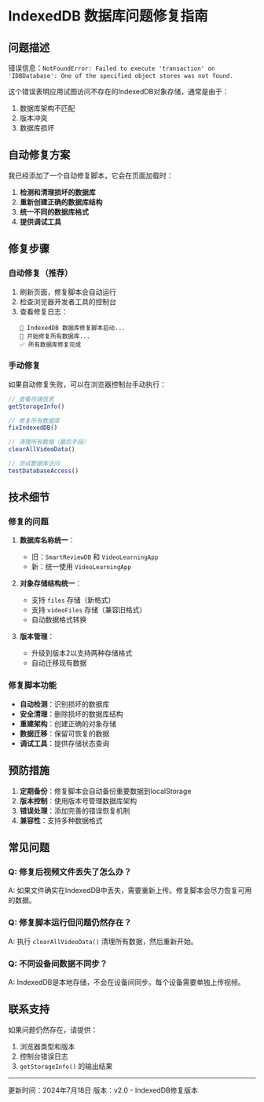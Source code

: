 # IndexedDB 数据库问题修复指南

## 问题描述

错误信息：`NotFoundError: Failed to execute 'transaction' on 'IDBDatabase': One of the specified object stores was not found.`

这个错误表明应用试图访问不存在的IndexedDB对象存储，通常是由于：
1. 数据库架构不匹配
2. 版本冲突
3. 数据库损坏

## 自动修复方案

我已经添加了一个自动修复脚本，它会在页面加载时：

1. **检测和清理损坏的数据库**
2. **重新创建正确的数据库结构**
3. **统一不同的数据库格式**
4. **提供调试工具**

## 修复步骤

### 自动修复（推荐）

1. 刷新页面，修复脚本会自动运行
2. 检查浏览器开发者工具的控制台
3. 查看修复日志：
   ```
   🔧 IndexedDB 数据库修复脚本启动...
   🔄 开始修复所有数据库...
   ✅ 所有数据库修复完成
   ```

### 手动修复

如果自动修复失败，可以在浏览器控制台手动执行：

```javascript
// 查看存储信息
getStorageInfo()

// 修复所有数据库
fixIndexedDB()

// 清理所有数据（最后手段）
clearAllVideoData()

// 测试数据库访问
testDatabaseAccess()
```

## 技术细节

### 修复的问题

1. **数据库名称统一**：
   - 旧：`SmartReviewDB` 和 `VideoLearningApp`
   - 新：统一使用 `VideoLearningApp`

2. **对象存储结构统一**：
   - 支持 `files` 存储（新格式）
   - 支持 `videoFiles` 存储（兼容旧格式）
   - 自动数据格式转换

3. **版本管理**：
   - 升级到版本2以支持两种存储格式
   - 自动迁移现有数据

### 修复脚本功能

- **自动检测**：识别损坏的数据库
- **安全清理**：删除损坏的数据库结构
- **重建架构**：创建正确的对象存储
- **数据迁移**：保留可恢复的数据
- **调试工具**：提供存储状态查询

## 预防措施

1. **定期备份**：修复脚本会自动备份重要数据到localStorage
2. **版本控制**：使用版本号管理数据库架构
3. **错误处理**：添加完善的错误恢复机制
4. **兼容性**：支持多种数据格式

## 常见问题

### Q: 修复后视频文件丢失了怎么办？
A: 如果文件确实在IndexedDB中丢失，需要重新上传。修复脚本会尽力恢复可用的数据。

### Q: 修复脚本运行但问题仍然存在？
A: 执行 `clearAllVideoData()` 清理所有数据，然后重新开始。

### Q: 不同设备间数据不同步？
A: IndexedDB是本地存储，不会在设备间同步。每个设备需要单独上传视频。

## 联系支持

如果问题仍然存在，请提供：
1. 浏览器类型和版本
2. 控制台错误日志
3. `getStorageInfo()` 的输出结果

---

更新时间：2024年7月18日
版本：v2.0 - IndexedDB修复版本
